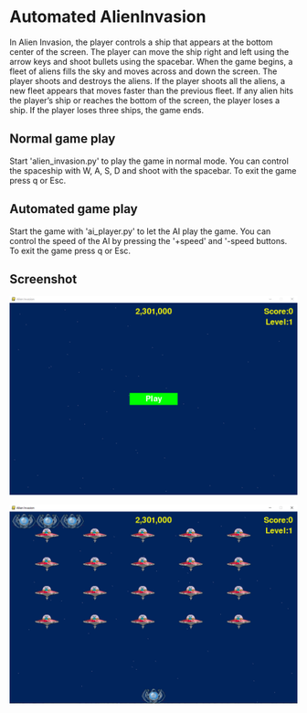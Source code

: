 # Automated AlienInvasion

In Alien Invasion, the player controls a ship that appears at
the bottom center of the screen. The player can move the ship
right and left using the arrow keys and shoot bullets using the
spacebar. When the game begins, a fleet of aliens fills the sky
and moves across and down the screen. The player shoots and
destroys the aliens. If the player shoots all the aliens, a new fleet
appears that moves faster than the previous fleet. If any alien hits
the player’s ship or reaches the bottom of the screen, the player
loses a ship. If the player loses three ships, the game ends.

## Normal game play

Start 'alien_invasion.py' to play the game in normal mode.
You can control the spaceship with W, A, S, D and shoot with
the spacebar.
To exit the game press q or Esc.

## Automated game play

Start the game with 'ai_player.py' to let the AI play the game.
You can control the speed of the AI by pressing the '+speed' and '-speed
buttons.
To exit the game press q or Esc.

## Screenshot

![Image of Menu](https://github.com/R0leeX/AlienInvasion/blob/master/menu.PNG)

![Image of GamePlay](https://github.com/R0leeX/AlienInvasion/blob/master/game.PNG)

